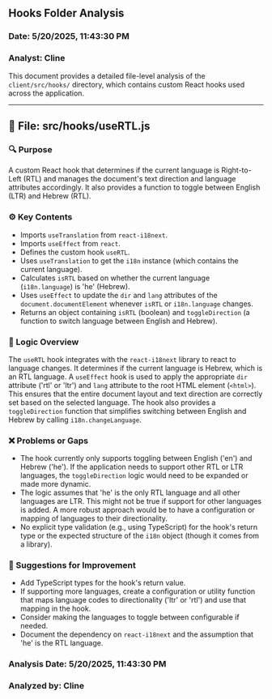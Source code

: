 ## Hooks Folder Analysis

### Date: 5/20/2025, 11:43:30 PM
### Analyst: Cline

This document provides a detailed file-level analysis of the `client/src/hooks/` directory, which contains custom React hooks used across the application.

---

## 📄 File: src/hooks/useRTL.js

### 🔍 Purpose
A custom React hook that determines if the current language is Right-to-Left (RTL) and manages the document's text direction and language attributes accordingly. It also provides a function to toggle between English (LTR) and Hebrew (RTL).

### ⚙️ Key Contents
- Imports `useTranslation` from `react-i18next`.
- Imports `useEffect` from `react`.
- Defines the custom hook `useRTL`.
- Uses `useTranslation` to get the `i18n` instance (which contains the current language).
- Calculates `isRTL` based on whether the current language (`i18n.language`) is 'he' (Hebrew).
- Uses `useEffect` to update the `dir` and `lang` attributes of the `document.documentElement` whenever `isRTL` or `i18n.language` changes.
- Returns an object containing `isRTL` (boolean) and `toggleDirection` (a function to switch language between English and Hebrew).

### 🧠 Logic Overview
The `useRTL` hook integrates with the `react-i18next` library to react to language changes. It determines if the current language is Hebrew, which is an RTL language. A `useEffect` hook is used to apply the appropriate `dir` attribute ('rtl' or 'ltr') and `lang` attribute to the root HTML element (`<html>`). This ensures that the entire document layout and text direction are correctly set based on the selected language. The hook also provides a `toggleDirection` function that simplifies switching between English and Hebrew by calling `i18n.changeLanguage`.

### ❌ Problems or Gaps
- The hook currently only supports toggling between English ('en') and Hebrew ('he'). If the application needs to support other RTL or LTR languages, the `toggleDirection` logic would need to be expanded or made more dynamic.
- The logic assumes that 'he' is the only RTL language and all other languages are LTR. This might not be true if support for other languages is added. A more robust approach would be to have a configuration or mapping of languages to their directionality.
- No explicit type validation (e.g., using TypeScript) for the hook's return type or the expected structure of the `i18n` object (though it comes from a library).

### 🔄 Suggestions for Improvement
- Add TypeScript types for the hook's return value.
- If supporting more languages, create a configuration or utility function that maps language codes to directionality ('ltr' or 'rtl') and use that mapping in the hook.
- Consider making the languages to toggle between configurable if needed.
- Document the dependency on `react-i18next` and the assumption that 'he' is the RTL language.

### Analysis Date: 5/20/2025, 11:43:30 PM
### Analyzed by: Cline
